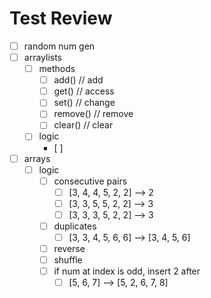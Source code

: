 # Test Review

- [ ] random num gen
- [ ] arraylists
    - [ ] methods
        - [ ] add()  // add
        - [ ] get()  // access
        - [ ] set()  // change
        - [ ] remove()  // remove
        - [ ] clear()  // clear
    - [ ] logic
        - [ ] 
  
- [ ] arrays
    - [ ] logic
        - [ ] consecutive pairs
            - [ ] [3, 4, 4, 5, 2, 2] --> 2
            - [ ] [3, 3, 5, 5, 2, 2] --> 3
            - [ ] [3, 3, 3, 5, 2, 2] --> 3
        - [ ] duplicates
            - [ ] [3, 3, 4, 5, 6, 6] --> [3, 4, 5, 6]
        - [ ] reverse
        - [ ] shuffle
        - [ ] if num at index is odd, insert 2 after
            - [ ] [5, 6, 7] --> [5, 2, 6, 7, 8] 